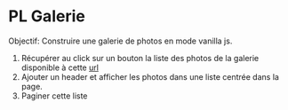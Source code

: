 # PL Galerie

Objectif: Construire une galerie de photos en mode vanilla js.

1. Récupérer au click sur un bouton la liste des photos de la galerie disponible à cette
[url](https://jsonplaceholder.typicode.com/photos)
2. Ajouter un header et afficher les photos dans une liste centrée dans la page.
3. Paginer cette liste
